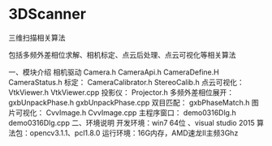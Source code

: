 # 3DScanner
三维扫描相关算法
  
  包括多频外差相位求解、相机标定、点云后处理、点云可视化等相关算法



一、模块介绍
相机驱动
Camera.h
CameraApi.h
CameraDefine.H
CameraStatus.h
标定：
CameraCalibrator.h
StereoCalib.h
点云可视化：
VtkViewer.h
VtkViewer.cpp
投影仪：
Projector.h
多频外差相位展开：
gxbUnpackPhase.h
gxbUnpackPhase.cpp
双目匹配：
gxbPhaseMatch.h
图片可视化：
CvvImage.h
CvvImage.cpp
主程序窗口：
demo0316Dlg.h
demo0316Dlg.cpp
二、环境说明
开发环境：win7 64位 、visual studio 2015 
算法包：opencv3.1.1、pcl1.8.0
运行环境：16G内存，AMD速龙Ⅱ主频3Ghz
